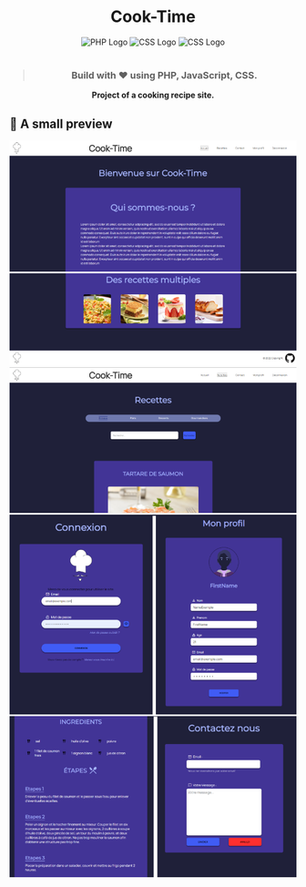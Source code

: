 <h1 align="center">Cook-Time</h1>

<p align="center">
  <img src="https://www.vectorlogo.zone/logos/php/php-ar21.svg" alt="PHP Logo" height="80"/>
  <img src="https://upload.vectorlogo.zone/logos/javascript/images/239ec8a4-163e-4792-83b6-3f6d96911757.svg" height="75" alt="CSS Logo" />           
  <img src="https://www.vectorlogo.zone/logos/w3_css/w3_css-icon.svg" height="75" alt="CSS Logo" />
  <br>
  <br>
  <blockquote align="center"><h3>Build with ❤️ using <b>PHP, JavaScript, CSS.</h3></blockquote>
</p>

<div align="center">
    Project of a cooking recipe site.</b>
</div>

## 📸 A small preview

<p align="center">
  <img src="https://raw.githubusercontent.com/Mart1n-S/Cook-Time/main/github/UI1.png" alt="image home project cook-time" />
  <img src="https://raw.githubusercontent.com/Mart1n-S/Cook-Time/main/github/UI2.png" alt="image home project cook-time" />
  <img src="https://raw.githubusercontent.com/Mart1n-S/Cook-Time/main/github/UI5.png" alt="image home project cook-time" />
  <img src="https://raw.githubusercontent.com/Mart1n-S/Cook-Time/main/github/UI3 .png" alt="image home project cook-time" /><br>
  <img src="https://raw.githubusercontent.com/Mart1n-S/Cook-Time/main/github/UI4.png" alt="image home project cook-time" /><br>
</p>
